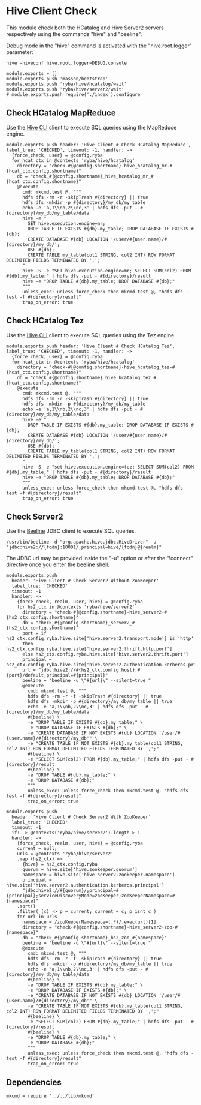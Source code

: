   
# Hive Client Check

This module check both the HCatalog and Hive Server2 servers respectively using
the commands "hive" and "beeline".

Debug mode in the "hive" command is activated with the "hive.root.logger"
parameter:

```
hive -hiveconf hive.root.logger=DEBUG,console
```

    module.exports = []
    module.exports.push 'masson/bootstrap'
    module.exports.push 'ryba/hive/hcatalog/wait'
    module.exports.push 'ryba/hive/server2/wait'
    # module.exports.push require('./index').configure

## Check HCatalog MapReduce

Use the [Hive CLI][hivecli] client to execute SQL queries using the MapReduce
engine.

    module.exports.push header: 'Hive Client # Check HCatalog MapReduce', label_true: 'CHECKED', timeout: -1, handler: ->
      {force_check, user} = @config.ryba
      for hcat_ctx in @contexts 'ryba/hive/hcatalog'
        directory = "check-#{@config.shortname}-hive_hcatalog_mr-#{hcat_ctx.config.shortname}"
        db = "check_#{@config.shortname}_hive_hcatalog_mr_#{hcat_ctx.config.shortname}"
        @execute
          cmd: mkcmd.test @, """
          hdfs dfs -rm -r -skipTrash #{directory} || true
          hdfs dfs -mkdir -p #{directory}/my_db/my_table
          echo -e 'a,1\\nb,2\\nc,3' | hdfs dfs -put - #{directory}/my_db/my_table/data
          hive -e "
            SET hive.execution.engine=mr;
            DROP TABLE IF EXISTS #{db}.my_table; DROP DATABASE IF EXISTS #{db};
            CREATE DATABASE #{db} LOCATION '/user/#{user.name}/#{directory}/my_db/';
            USE #{db};
            CREATE TABLE my_table(col1 STRING, col2 INT) ROW FORMAT DELIMITED FIELDS TERMINATED BY ',';
          "
          hive -S -e "SET hive.execution.engine=mr; SELECT SUM(col2) FROM #{db}.my_table;" | hdfs dfs -put - #{directory}/result
          hive -e "DROP TABLE #{db}.my_table; DROP DATABASE #{db};"
          """
          unless_exec: unless force_check then mkcmd.test @, "hdfs dfs -test -f #{directory}/result"
          trap_on_error: true

## Check HCatalog Tez

Use the [Hive CLI][hivecli] client to execute SQL queries using the Tez engine.

    module.exports.push header: 'Hive Client # Check HCatalog Tez', label_true: 'CHECKED', timeout: -1, handler: ->
      {force_check, user} = @config.ryba
      for hcat_ctx in @contexts 'ryba/hive/hcatalog'
        directory = "check-#{@config.shortname}-hive_hcatalog_tez-#{hcat_ctx.config.shortname}"
        db = "check_#{@config.shortname}_hive_hcatalog_tez_#{hcat_ctx.config.shortname}"
        @execute
          cmd: mkcmd.test @, """
          hdfs dfs -rm -r -skipTrash #{directory} || true
          hdfs dfs -mkdir -p #{directory}/my_db/my_table
          echo -e 'a,1\\nb,2\\nc,3' | hdfs dfs -put - #{directory}/my_db/my_table/data
          hive -e "
            DROP TABLE IF EXISTS #{db}.my_table; DROP DATABASE IF EXISTS #{db};
            CREATE DATABASE #{db} LOCATION '/user/#{user.name}/#{directory}/my_db/';
            USE #{db};
            CREATE TABLE my_table(col1 STRING, col2 INT) ROW FORMAT DELIMITED FIELDS TERMINATED BY ',';
          "
          hive -S -e "set hive.execution.engine=tez; SELECT SUM(col2) FROM #{db}.my_table;" | hdfs dfs -put - #{directory}/result
          hive -e "DROP TABLE #{db}.my_table; DROP DATABASE #{db};"
          """
          unless_exec: unless force_check then mkcmd.test @, "hdfs dfs -test -f #{directory}/result"
          trap_on_error: true

## Check Server2

Use the [Beeline][beeline] JDBC client to execute SQL queries.

```
/usr/bin/beeline -d "org.apache.hive.jdbc.HiveDriver" -u "jdbc:hive2://{fqdn}:10001/;principal=hive/{fqdn}@{realm}"
```

The JDBC url may be provided inside the "-u" option or after the "!connect"
directive once you enter the beeline shell.

    module.exports.push
      header: 'Hive Client # Check Server2 Without ZooKeeper'
      label_true: 'CHECKED'
      timeout: -1
      handler: ->
        {force_check, realm, user, hive} = @config.ryba
        for hs2_ctx in @contexts 'ryba/hive/server2'
          directory = "check-#{@config.shortname}-hive_server2-#{hs2_ctx.config.shortname}"
          db = "check_#{@config.shortname}_server2_#{hs2_ctx.config.shortname}"
          port = if hs2_ctx.config.ryba.hive.site['hive.server2.transport.mode'] is 'http'
          then hs2_ctx.config.ryba.hive.site['hive.server2.thrift.http.port']
          else hs2_ctx.config.ryba.hive.site['hive.server2.thrift.port']
          principal = hs2_ctx.config.ryba.hive.site['hive.server2.authentication.kerberos.principal']
          url = "jdbc:hive2://#{hs2_ctx.config.host}:#{port}/default;principal=#{principal}"
          beeline = "beeline -u \"#{url}\" --silent=true "
          @execute
            cmd: mkcmd.test @, """
            hdfs dfs -rm -r -f -skipTrash #{directory} || true
            hdfs dfs -mkdir -p #{directory}/my_db/my_table || true
            echo -e 'a,1\\nb,2\\nc,3' | hdfs dfs -put - #{directory}/my_db/my_table/data
            #{beeline} \
            -e "DROP TABLE IF EXISTS #{db}.my_table;" \
            -e "DROP DATABASE IF EXISTS #{db};" \
            -e "CREATE DATABASE IF NOT EXISTS #{db} LOCATION '/user/#{user.name}/#{directory}/my_db'" \
            -e "CREATE TABLE IF NOT EXISTS #{db}.my_table(col1 STRING, col2 INT) ROW FORMAT DELIMITED FIELDS TERMINATED BY ',';"
            #{beeline} \
            -e "SELECT SUM(col2) FROM #{db}.my_table;" | hdfs dfs -put - #{directory}/result
            #{beeline} \
            -e "DROP TABLE #{db}.my_table;" \
            -e "DROP DATABASE #{db};"
            """
            unless_exec: unless force_check then mkcmd.test @, "hdfs dfs -test -f #{directory}/result"
            trap_on_error: true

    module.exports.push
      header: 'Hive Client # Check Server2 With ZooKeeper'
      label_true: 'CHECKED'
      timeout: -1
      if: -> @contexts('ryba/hive/server2').length > 1
      handler: ->
        {force_check, realm, user, hive} = @config.ryba
        current = null;
        urls = @contexts 'ryba/hive/server2'
        .map (hs2_ctx) =>
          {hive} = hs2_ctx.config.ryba
          quorum = hive.site['hive.zookeeper.quorum']
          namespace = hive.site['hive.server2.zookeeper.namespace']
          principal = hive.site['hive.server2.authentication.kerberos.principal']
          "jdbc:hive2://#{quorum}/;principal=#{principal};serviceDiscoveryMode=zooKeeper;zooKeeperNamespace=#{namespace}"
        .sort()
        .filter( (c) -> p = current; current = c; p isnt c )
        for url in urls
          namespace = /zooKeeperNamespace=(.*)/.exec(url)[1]
          directory = "check-#{@config.shortname}-hive_server2-zoo-#{namespace}"
          db = "check_#{@config.shortname}_hs2_zoo_#{namespace}"
          beeline = "beeline -u \"#{url}\" --silent=true "
          @execute
            cmd: mkcmd.test @, """
            hdfs dfs -rm -r -f -skipTrash #{directory} || true
            hdfs dfs -mkdir -p #{directory}/my_db/my_table || true
            echo -e 'a,1\\nb,2\\nc,3' | hdfs dfs -put - #{directory}/my_db/my_table/data
            #{beeline} \
            -e "DROP TABLE IF EXISTS #{db}.my_table;" \
            -e "DROP DATABASE IF EXISTS #{db};" \
            -e "CREATE DATABASE IF NOT EXISTS #{db} LOCATION '/user/#{user.name}/#{directory}/my_db'" \
            -e "CREATE TABLE IF NOT EXISTS #{db}.my_table(col1 STRING, col2 INT) ROW FORMAT DELIMITED FIELDS TERMINATED BY ',';"
            #{beeline} \
            -e "SELECT SUM(col2) FROM #{db}.my_table;" | hdfs dfs -put - #{directory}/result
            #{beeline} \
            -e "DROP TABLE #{db}.my_table;" \
            -e "DROP DATABASE #{db};"
            """
            unless_exec: unless force_check then mkcmd.test @, "hdfs dfs -test -f #{directory}/result"
            trap_on_error: true

## Dependencies

    mkcmd = require '../../lib/mkcmd'

[hivecli]: https://cwiki.apache.org/confluence/display/Hive/LanguageManual+Cli
[beeline]: https://cwiki.apache.org/confluence/display/Hive/HiveServer2+Clients#HiveServer2Clients-Beeline%E2%80%93NewCommandLineShell
